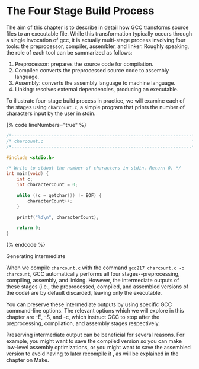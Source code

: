 # The Four Stage Build Process

The aim of this chapter is to describe in detail how GCC transforms source files to an executable file. While this transformation typically occurs through a single invocation of gcc, it is actually multi-stage process involving four tools: the preprocessor, compiler, assembler, and linker. Roughly speaking, the role of each tool can be summarized as follows:&#x20;

1. Preprocessor: prepares the source code for compilation.&#x20;
2. Compiler: converts the preprocessed source code to assembly language.
3. Assembly: converts the assembly language to machine language.
4. Linking: resolves external dependencies, producing an executable.

To illustrate four-stage build process in practice, we will examine each of the stages using `charcount.c`, a simple program that prints the number of characters input by the user in stdin. &#x20;

{% code lineNumbers="true" %}
```c
/*--------------------------------------------------------------------*/
/* charcount.c                                                        */
/*--------------------------------------------------------------------*/

#include <stdio.h>

/* Write to stdout the number of characters in stdin. Return 0. */
int main(void) {
    int c;
    int characterCount = 0;

    while ((c = getchar()) != EOF) {
        characterCount++;
    }   

    printf("%d\n", characterCount);

    return 0;
}

```
{% endcode %}

Generating intermediate&#x20;

When we compile `charcount.c` with the command `gcc217 charcount.c -o charcount`, GCC automatically performs all four stages--preprocessing, compiling, assembly, and linking. However, the intermediate outputs of these stages (i.e., the preprocessed, compiled, and assembled versions of the code) are by default discarded, leaving only the executable.&#x20;



You can preserve these intermediate outputs by using specific GCC command-line options. The relevant options which we will explore in this chapter are -E, -S, and -c, which instruct GCC to stop after the preprocessing, compilation, and assembly stages respectively.&#x20;

Preserving intermediate output can be beneficial for several reasons. For example, you might want to save the compiled version so you can make low-level assembly optimizations, or you might want to save the assembled version to avoid having to later recompile it , as will be explained in the chapter on Make.&#x20;
